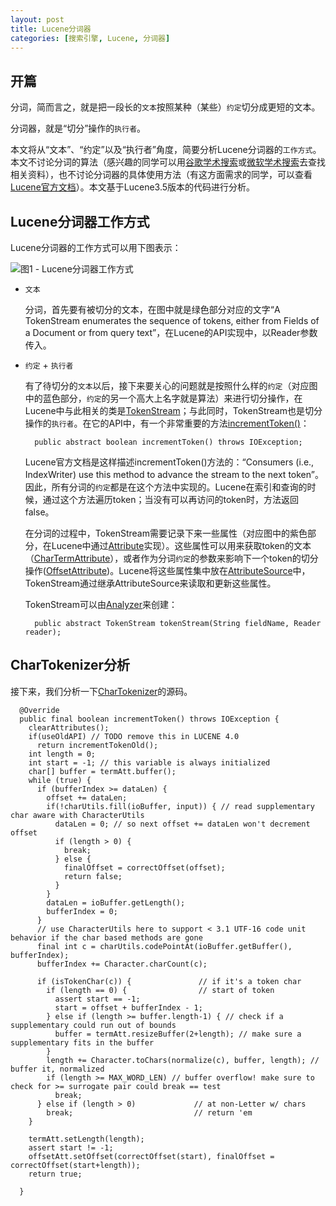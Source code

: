 ```yaml
---
layout: post
title: Lucene分词器
categories: [搜索引擎, Lucene, 分词器]
---
```


## 开篇

分词，简而言之，就是把一段长的`文本`按照某种（某些）`约定`切分成更短的文本。

分词器，就是“切分”操作的`执行者`。

本文将从“文本”、“约定”以及“执行者”角度，简要分析Lucene分词器的`工作方式`。本文不讨论分词的算法（感兴趣的同学可以用[谷歌学术搜索](http://scholar.google.com/)或[微软学术搜索](http://academic.research.microsoft.com/)去查找相关资料），也不讨论分词器的具体使用方法（有这方面需求的同学，可以查看[Lucene官方文档](http://lucene.apache.org/core/3_5_0/api/all/index.html)）。本文基于Lucene3.5版本的代码进行分析。

## Lucene分词器工作方式

Lucene分词器的工作方式可以用下图表示：

![](http://cc213.github.io/images/Lucene%E5%88%86%E8%AF%8D%E5%99%A8/workflow.png "图1 - Lucene分词器工作方式")

- `文本`

	分词，首先要有被切分的文本，在图中就是绿色部分对应的文字“A TokenStream enumerates the sequence of tokens, either from Fields of a Document or from query text”，在Lucene的API实现中，以Reader参数传入。

- `约定` + `执行者`

	有了待切分的`文本`以后，接下来要关心的问题就是按照什么样的`约定`（对应图中的蓝色部分，`约定`的另一个高大上名字就是算法）来进行切分操作，在Lucene中与此相关的类是[TokenStream](http://lucene.apache.org/core/3_5_0/api/all/org/apache/lucene/analysis/TokenStream.html)；与此同时，TokenStream也是切分操作的`执行者`。在它的API中，有一个非常重要的方法[incrementToken()](http://lucene.apache.org/core/3_5_0/api/all/org/apache/lucene/analysis/TokenStream.html#incrementToken())：

	<!-- lang:java -->
		public abstract boolean incrementToken() throws IOException;

	Lucene官方文档是这样描述incrementToken()方法的：“Consumers (i.e., IndexWriter) use this method to advance the stream to the next token”。因此，所有分词的`约定`都是在这个方法中实现的。Lucene在索引和查询的时候，通过这个方法遍历token；当没有可以再访问的token时，方法返回false。

	在分词的过程中，TokenStream需要记录下来一些属性（对应图中的紫色部分，在Lucene中通过[Attribute](http://lucene.apache.org/core/3_5_0/api/all/org/apache/lucene/util/Attribute.html)实现）。这些属性可以用来获取token的文本（[CharTermAttribute](http://lucene.apache.org/core/3_5_0/api/all/org/apache/lucene/analysis/tokenattributes/CharTermAttribute.html)），或者作为分词`约定`的参数来影响下一个token的切分操作([OffsetAttribute](http://lucene.apache.org/core/3_5_0/api/all/org/apache/lucene/analysis/tokenattributes/OffsetAttribute.html))。Lucene将这些属性集中放在[AttributeSource](http://lucene.apache.org/core/3_5_0/api/all/org/apache/lucene/util/AttributeSource.html)中，TokenStream通过继承AttributeSource来读取和更新这些属性。

	TokenStream可以由[Analyzer](http://lucene.apache.org/core/3_5_0/api/all/org/apache/lucene/analysis/Analyzer.html)来创建：

	<!-- lang:java -->
		public abstract TokenStream tokenStream(String fieldName, Reader reader);

## CharTokenizer分析

接下来，我们分析一下[CharTokenizer](http://lucene.apache.org/core/3_5_0/api/all/org/apache/lucene/analysis/CharTokenizer.html)的源码。

<!-- lang:java -->
	  @Override
	  public final boolean incrementToken() throws IOException {
		clearAttributes();
		if(useOldAPI) // TODO remove this in LUCENE 4.0
		  return incrementTokenOld();
		int length = 0;
		int start = -1; // this variable is always initialized
		char[] buffer = termAtt.buffer();
		while (true) {
		  if (bufferIndex >= dataLen) {
			offset += dataLen;
			if(!charUtils.fill(ioBuffer, input)) { // read supplementary char aware with CharacterUtils
			  dataLen = 0; // so next offset += dataLen won't decrement offset
			  if (length > 0) {
				break;
			  } else {
				finalOffset = correctOffset(offset);
				return false;
			  }
			}
			dataLen = ioBuffer.getLength();
			bufferIndex = 0;
		  }
		  // use CharacterUtils here to support < 3.1 UTF-16 code unit behavior if the char based methods are gone
		  final int c = charUtils.codePointAt(ioBuffer.getBuffer(), bufferIndex);
		  bufferIndex += Character.charCount(c);

		  if (isTokenChar(c)) {               // if it's a token char
			if (length == 0) {                // start of token
			  assert start == -1;
			  start = offset + bufferIndex - 1;
			} else if (length >= buffer.length-1) { // check if a supplementary could run out of bounds
			  buffer = termAtt.resizeBuffer(2+length); // make sure a supplementary fits in the buffer
			}
			length += Character.toChars(normalize(c), buffer, length); // buffer it, normalized
			if (length >= MAX_WORD_LEN) // buffer overflow! make sure to check for >= surrogate pair could break == test
			  break;
		  } else if (length > 0)             // at non-Letter w/ chars
			break;                           // return 'em
		}

		termAtt.setLength(length);
		assert start != -1;
		offsetAtt.setOffset(correctOffset(start), finalOffset = correctOffset(start+length));
		return true;
		
	  }

